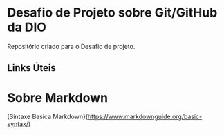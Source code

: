 # Desafio de Projeto sobre Git/GitHub da DIO
Repositório criado para o Desafio de projeto.

## Links Úteis
 # Sobre Markdown
[Sintaxe Basica Markdown}(https://www.markdownguide.org/basic-syntax/)
